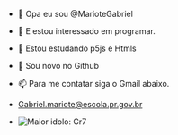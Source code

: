 - 👋 Opa eu sou @MarioteGabriel
- 👀 E estou interessado em programar.
- 🌱 Estou estudando p5js e Htmls
- 🥶 Sou novo no Github
- 📫 Para me contatar siga o Gmail abaixo.
- Gabriel.mariote@escola.pr.gov.br

- ![Maior idolo: Cr7](https://tenor.com/pt-BR/view/oklm-aucalme-calma-cristiano-ronaldo-cr7-gif-5029148)

<!---
MarioteGabriel/MarioteGabriel is a ✨ special ✨ repository because its `README.md` (this file) appears on your GitHub profile.
You can click the Preview link to take a look at your changes.
--->
